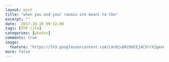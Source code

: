 ```yaml
---
layout: post
title: "when you and your roomie are meant to tbe"
excerpt: ""
date:  2017-10-10 09:32:00
tags: [TPP life]
categories: [photos]
comments: true
image:
  feature: "https://lh3.googleusercontent.com/Lmc0juOKz9QCEj4CSrrX1gmv6HXpDw9SahSGz6JliFAi7lK66hyoM0EOSzo3eICQmctwV9WEg5UMhrxJDEzslGOq5CyK9NfMfvve4nSJ3omy_Kks6HwWY-QvAxqxOKLU-FuDL9x8mee81sA-23z6dgmHE2ICojSlKqWEa9NptudX3FUZemW3Z8B7XL04IP8G98jNhvu4t7ZoqdL5Q1xeq_KGEShWIWKIyK8nGHMiYusxQxxYon4yMNgTXh64oK5gqaOODzsDSZqYmIlqKoI8fZ8OsCNlr4L03p-AIHiH_vqttDc0o3jTdsC_Vc8P16UUxaPeP2-pG9OSJDcvKob1Ca9_x27qwZaCpKfLvmvCcFm0FtpyTFkfqylvg842IXfI3iQzVDFcC30qp93p9EyO6qc36DjFRlzC-mnTZHdiIz-ZNSFEsOhJCupod4HFQcL_tDltnBRHz0mnxuQrw28kWJMXIn9UBp0ZQe7TJI3O9gHW5604TERuow29EEiAYQiLUkJTG3jN28M195-necRY3Um6g2DWrHsKLNVjTH8vll2_W8jkCnC9nkEqnW3vjVtgXBA7htXvVOWL9scmVsFnttSMrXLZGF9Yi51MryUaMocwHovBt_hMs7DFit9_DuJm1e4R-idphmwDuksHUlVc4oRD5cCWA8B4k1W-=w2278-h1518-no"
more: false
---
```


